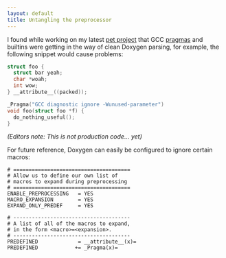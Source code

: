 ```yaml
---
layout: default
title: Untangling the preprocessor
---
```


I found while working on my latest [pet
project](https://github.com/ChrisCummins/euclid) that GCC
[pragmas](http://gcc.gnu.org/onlinedocs/gcc/Pragmas.html) and builtins were
getting in the way of clean Doxygen parsing, for example, the following snippet
would cause problems:

```c
struct foo {
  struct bar yeah;
  char *woah;
  int wow;
} __attribute__((packed));

_Pragma("GCC diagnostic ignore -Wunused-parameter")
void foo(struct foo *f) {
  do_nothing_useful();
}
```

*(Editors note: This is not production code... yet)*

For future reference, Doxygen can easily be configured to ignore certain macros:

```
# ======================================
# Allow us to define our own list of
# macros to expand during preprocessing
# ======================================
ENABLE_PREPROCESSING   = YES
MACRO_EXPANSION        = YES
EXPAND_ONLY_PREDEF     = YES

# --------------------------------------
# A list of all of the macros to expand,
# in the form <macro>=<expansion>.
# --------------------------------------
PREDEFINED             = __attribute__(x)=
PREDEFINED            += _Pragma(x)=
```
